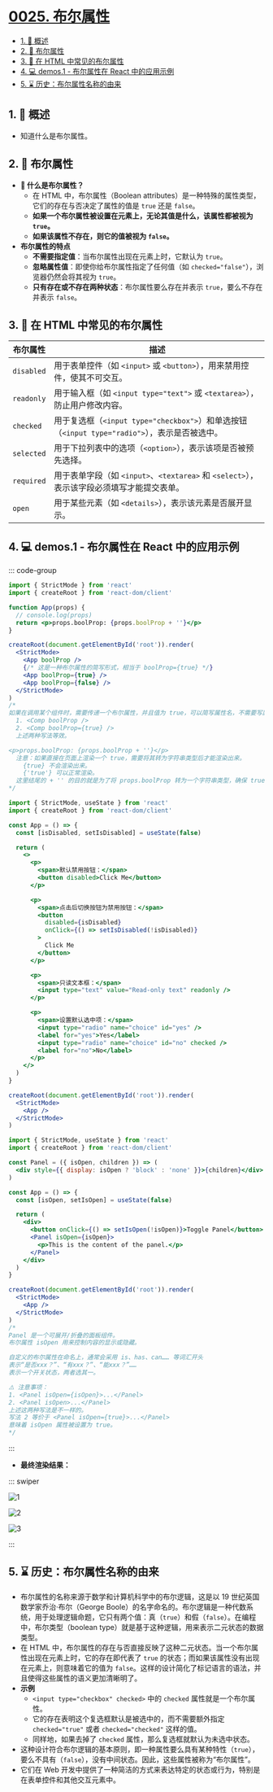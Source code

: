 # [0025. 布尔属性](https://github.com/tnotesjs/TNotes.react/tree/main/notes/0025.%20%E5%B8%83%E5%B0%94%E5%B1%9E%E6%80%A7)

<!-- region:toc -->

- [1. 📝 概述](#1--概述)
- [2. 📒 布尔属性](#2--布尔属性)
- [3. 📒 在 HTML 中常见的布尔属性](#3--在-html-中常见的布尔属性)
- [4. 💻 demos.1 - 布尔属性在 React 中的应用示例](#4--demos1---布尔属性在-react-中的应用示例)
- [5. ⌛️ 历史：布尔属性名称的由来](#5-️-历史布尔属性名称的由来)

<!-- endregion:toc -->

## 1. 📝 概述

- 知道什么是布尔属性。

## 2. 📒 布尔属性

- **🤔 什么是布尔属性？**
  - 在 HTML 中，布尔属性（Boolean attributes）是一种特殊的属性类型，它们的存在与否决定了属性的值是 `true` 还是 `false`。
  - **如果一个布尔属性被设置在元素上，无论其值是什么，该属性都被视为 `true`。**
  - **如果该属性不存在，则它的值被视为 `false`。**
- **布尔属性的特点**
  - **不需要指定值**：当布尔属性出现在元素上时，它默认为 `true`。
  - **忽略属性值**：即使你给布尔属性指定了任何值（如 `checked="false"`），浏览器仍然会将其视为 `true`。
  - **只有存在或不存在两种状态**：布尔属性要么存在并表示 `true`，要么不存在并表示 `false`。

## 3. 📒 在 HTML 中常见的布尔属性

| 布尔属性 | 描述 |
| --- | --- |
| `disabled` | 用于表单控件（如 `<input>` 或 `<button>`），用来禁用控件，使其不可交互。 |
| `readonly` | 用于输入框（如 `<input type="text">` 或 `<textarea>`），防止用户修改内容。 |
| `checked` | 用于复选框（`<input type="checkbox">`）和单选按钮（`<input type="radio">`），表示是否被选中。 |
| `selected` | 用于下拉列表中的选项（`<option>`），表示该项是否被预先选择。 |
| `required` | 用于表单字段（如 `<input>`、`<textarea>` 和 `<select>`），表示该字段必须填写才能提交表单。 |
| `open` | 用于某些元素（如 `<details>`），表示该元素是否展开显示。 |

## 4. 💻 demos.1 - 布尔属性在 React 中的应用示例

::: code-group

```jsx {11-14} [1️⃣ 简写]
import { StrictMode } from 'react'
import { createRoot } from 'react-dom/client'

function App(props) {
  // console.log(props)
  return <p>props.boolProp: {props.boolProp + ''}</p>
}

createRoot(document.getElementById('root')).render(
  <StrictMode>
    <App boolProp />
    {/* 这是一种布尔属性的简写形式，相当于 boolProp={true} */}
    <App boolProp={true} />
    <App boolProp={false} />
  </StrictMode>
)
/* 
如果在调用某个组件时，需要传递一个布尔属性，并且值为 true，可以简写属性名，不需要写属性值。
  1. <Comp boolProp />
  2. <Comp boolProp={true} />
  上述两种写法等效。

<p>props.boolProp: {props.boolProp + ''}</p>
  注意：如果直接在页面上渲染一个 true，需要将其转为字符串类型后才能渲染出来。
    {true} 不会渲染出来。
    {'true'} 可以正常渲染。
  这里结尾的 + '' 的目的就是为了将 props.boolProp 转为一个字符串类型，确保 true 也能够正常渲染出来。
*/
```

```jsx {11,17,26,33} [2️⃣ 在表单中的使用]
import { StrictMode, useState } from 'react'
import { createRoot } from 'react-dom/client'

const App = () => {
  const [isDisabled, setIsDisabled] = useState(false)

  return (
    <>
      <p>
        <span>默认禁用按钮：</span>
        <button disabled>Click Me</button>
      </p>

      <p>
        <span>点击后切换按钮为禁用按钮：</span>
        <button
          disabled={isDisabled}
          onClick={() => setIsDisabled(!isDisabled)}
        >
          Click Me
        </button>
      </p>

      <p>
        <span>只读文本框：</span>
        <input type="text" value="Read-only text" readonly />
      </p>

      <p>
        <span>设置默认选中项：</span>
        <input type="radio" name="choice" id="yes" />
        <label for="yes">Yes</label>
        <input type="radio" name="choice" id="no" checked />
        <label for="no">No</label>
      </p>
    </>
  )
}

createRoot(document.getElementById('root')).render(
  <StrictMode>
    <App />
  </StrictMode>
)
```

```jsx {14} [3️⃣ 条件渲染]
import { StrictMode, useState } from 'react'
import { createRoot } from 'react-dom/client'

const Panel = ({ isOpen, children }) => (
  <div style={{ display: isOpen ? 'block' : 'none' }}>{children}</div>
)

const App = () => {
  const [isOpen, setIsOpen] = useState(false)

  return (
    <div>
      <button onClick={() => setIsOpen(!isOpen)}>Toggle Panel</button>
      <Panel isOpen={isOpen}>
        <p>This is the content of the panel.</p>
      </Panel>
    </div>
  )
}

createRoot(document.getElementById('root')).render(
  <StrictMode>
    <App />
  </StrictMode>
)
/* 
Panel 是一个可展开/折叠的面板组件。
布尔属性 isOpen 用来控制内容的显示或隐藏。

自定义的布尔属性在命名上，通常会采用 is、has、can…… 等词汇开头
表示“是否xxx？”、“有xxx？”、“能xxx？”……
表示一个开关状态，两者选其一。

⚠️ 注意事项：
1. <Panel isOpen={isOpen}>...</Panel>
2. <Panel isOpen>...</Panel>
上述这两种写法是不一样的。
写法 2 等价于 <Panel isOpen={true}>...</Panel>
意味着 isOpen 属性被设置为 true。
*/
```

:::

- **最终渲染结果：**

::: swiper

![1](https://cdn.jsdelivr.net/gh/tnotesjs/imgs@main/2025-06-27-21-47-52.png)

![2](https://cdn.jsdelivr.net/gh/tnotesjs/imgs@main/2025-06-27-21-47-58.png)

![3](./assets/1.gif)

:::

## 5. ⌛️ 历史：布尔属性名称的由来

- 布尔属性的名称来源于数学和计算机科学中的布尔逻辑，这是以 19 世纪英国数学家乔治·布尔（George Boole）的名字命名的。布尔逻辑是一种代数系统，用于处理逻辑命题，它只有两个值：真（`true`）和假（`false`）。在编程中，布尔类型（boolean type）就是基于这种逻辑，用来表示二元状态的数据类型。
- 在 HTML 中，布尔属性的存在与否直接反映了这种二元状态。当一个布尔属性出现在元素上时，它的存在即代表了 `true` 的状态；而如果该属性没有出现在元素上，则意味着它的值为 `false`。这样的设计简化了标记语言的语法，并且使得这些属性的语义更加清晰明了。
- **示例**
  - `<input type="checkbox" checked>` 中的 `checked` 属性就是一个布尔属性。
  - 它的存在表明这个复选框默认是被选中的，而不需要额外指定 `checked="true"` 或者 `checked="checked"` 这样的值。
  - 同样地，如果去掉了 `checked` 属性，那么复选框就默认为未选中状态。
- 这种设计符合布尔逻辑的基本原则，即一种属性要么具有某种特性（`true`），要么不具有（`false`），没有中间状态。因此，这些属性被称为“布尔属性”。
- 它们在 Web 开发中提供了一种简洁的方式来表达特定的状态或行为，特别是在表单控件和其他交互元素中。

